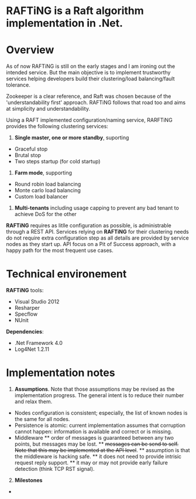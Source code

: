 **RAFTiNG** is a Raft algorithm implementation in .Net.
=======================================================

Overview
========
As of now RAFTiNG is still on the early stages and I am ironing out the intended service. But the main objective is to implement trustworthy services helping developers build their clustering/load balancing/fault tolerance.

Zookeeper is a clear reference, and Raft was chosen because of the 'understandability first' approach. RAFTiNG follows that road too and aims at simplicity and understandability.

Using a RAFT implemented configuration/naming service, RARFTiNG provides the following clustering services:

1. **Single master, one or more standby**, suporting
 * Graceful stop
 * Brutal stop
 * Two steps startup (for cold startup)
1. **Farm mode**, supporting
 * Round robin load balancing
 * Monte carlo load balancing
 * Custom load balancer
1. **Multi-tenants** including usage capping to prevent any bad tenant to achieve DoS for the other

**RAFTiNG** requires as litlle configuration as possible, is administrable through a REST API.
Services relying on **RAFTiNG** for their clustering needs do not require extra configuration step as all details are provided by service nodes as they start up. API focus on a Pit of Success approach, with a happy path for the most frequent use cases.

Technical environement
======================
**RAFTiNG** tools:
* Visual Studio 2012
* Resharper
* Specflow
* NUnit

**Dependencies**:
* .Net Framework 4.0
* Log4Net 1.2.11

Implementation notes
====================
1. **Assumptions**. Note that those assumptions may be revised as the implementation progress. The general intent is to reduce their number and relax them.
 * Nodes configuration is consistent; especially, the list of known nodes is the same for all nodes.
 * Persistence is atomic: current implementation assumes that corruption cannot happen: information is available and correct or is missing.
 * Middleware
  ** order of messages is guaranteed between any two points, but messages may be lost.
  ** ~~messages can be send to self. Note that this may be implemented at the API level~~.
  ** assumption is that the middleware is hacking safe.
  ** it does not need to provide intrisic request reply support.
  ** it may or may not provide early failure detection (think TCP RST signal).
2. **Milestones**
  * 
